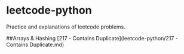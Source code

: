 # leetcode-python
Practice and explanations of leetcode problems.

##Arrays & Hashing
[217 - Contains Duplicate](leetcode-python/217 - Contains Duplicate.md)
